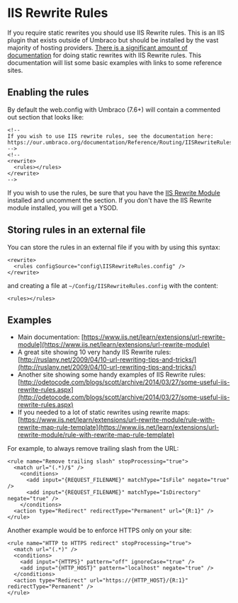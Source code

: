 # IIS Rewrite Rules

If you require static rewrites you should use IIS Rewrite rules. This is an IIS plugin that exists outside of Umbraco 
but should be installed by the vast majority of hosting providers. [There is a significant amount of documentation](https://www.iis.net/learn/extensions/url-rewrite-module) 
for doing static rewrites with IIS Rewrite rules. This documentation will list some basic examples with links to some reference sites.

## Enabling the rules

By default the web.config with Umbraco (7.6+) will contain a commented out section that looks like:

    <!--
    If you wish to use IIS rewrite rules, see the documentation here: 
    https://our.umbraco.org/documentation/Reference/Routing/IISRewriteRules
    -->
    <!--
    <rewrite>
      <rules></rules>
    </rewrite>
    -->


If you wish to use the rules, be sure that you have the [IIS Rewrite Module](https://www.iis.net/learn/extensions/url-rewrite-module/using-the-url-rewrite-module) 
installed and uncomment the <rewrite> section. If you don't have the IIS Rewrite module installed, you will get a YSOD.

## Storing rules in an external file

You can store the rules in an external file if you with by using this syntax:

    <rewrite>
      <rules configSource="config\IISRewriteRules.config" />
    </rewrite>


and creating a file at `~/Config/IISRewriteRules.config` with the content:

    <rules></rules>


## Examples

* Main documentation: [https://www.iis.net/learn/extensions/url-rewrite-module](https://www.iis.net/learn/extensions/url-rewrite-module)
* A great site showing 10 very handy IIS Rewrite rules: [http://ruslany.net/2009/04/10-url-rewriting-tips-and-tricks/](http://ruslany.net/2009/04/10-url-rewriting-tips-and-tricks/)
* Another site showing some handy examples of IIS Rewrite rules: [http://odetocode.com/blogs/scott/archive/2014/03/27/some-useful-iis-rewrite-rules.aspx](http://odetocode.com/blogs/scott/archive/2014/03/27/some-useful-iis-rewrite-rules.aspx)
* If you needed to a lot of static rewrites using rewrite maps: [https://www.iis.net/learn/extensions/url-rewrite-module/rule-with-rewrite-map-rule-template](https://www.iis.net/learn/extensions/url-rewrite-module/rule-with-rewrite-map-rule-template)

For example, to always remove trailing slash from the URL:

    <rule name="Remove trailing slash" stopProcessing="true">  
      <match url="(.*)/$" />  
        <conditions>  
          <add input="{REQUEST_FILENAME}" matchType="IsFile" negate="true" />  
          <add input="{REQUEST_FILENAME}" matchType="IsDirectory" negate="true" />  
        </conditions>  
      <action type="Redirect" redirectType="Permanent" url="{R:1}" />  
    </rule>  

Another example would be to enforce HTTPS only on your site:

    <rule name="HTTP to HTTPS redirect" stopProcessing="true">
      <match url="(.*)" />
      <conditions>
        <add input="{HTTPS}" pattern="off" ignoreCase="true" />
        <add input="{HTTP_HOST}" pattern="localhost" negate="true" />
      </conditions>
      <action type="Redirect" url="https://{HTTP_HOST}/{R:1}" redirectType="Permanent" />
    </rule> 

